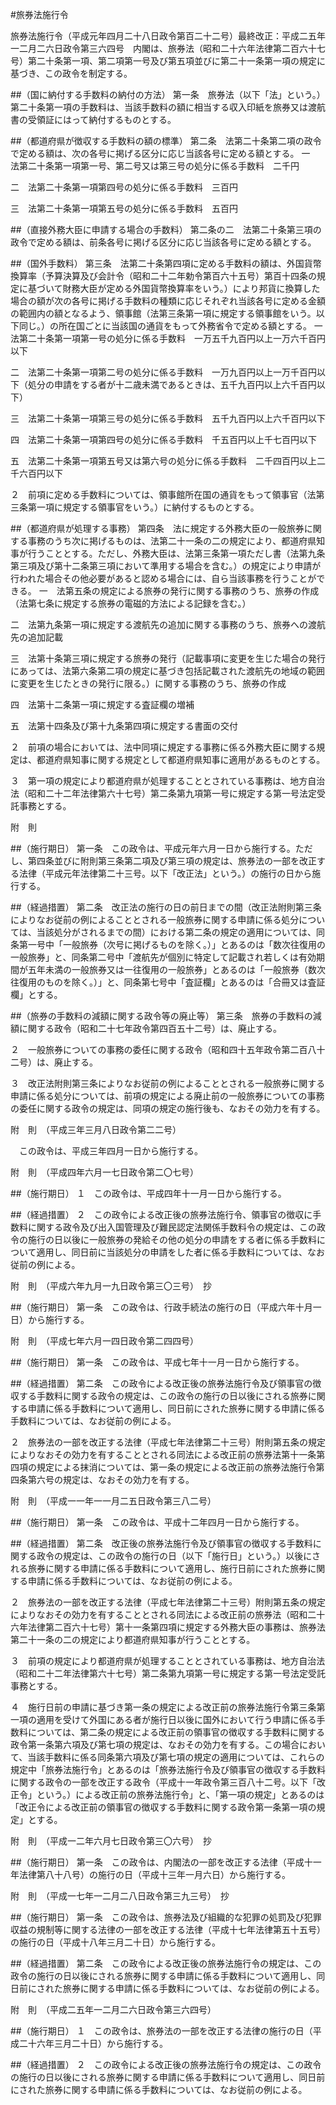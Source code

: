 #旅券法施行令


旅券法施行令（平成元年四月二十八日政令第百二十二号）最終改正：平成二五年一二月二六日政令第三六四号　内閣は、旅券法（昭和二十六年法律第二百六十七号）第二十条第一項、第二項第一号及び第五項並びに第二十一条第一項の規定に基づき、この政令を制定する。

##（国に納付する手数料の納付の方法）
第一条　旅券法（以下「法」という。）第二十条第一項の手数料は、当該手数料の額に相当する収入印紙を旅券又は渡航書の受領証にはって納付するものとする。



##（都道府県が徴収する手数料の額の標準）
第二条　法第二十条第二項の政令で定める額は、次の各号に掲げる区分に応じ当該各号に定める額とする。
一　法第二十条第一項第一号、第二号又は第三号の処分に係る手数料　二千円

二　法第二十条第一項第四号の処分に係る手数料　三百円

三　法第二十条第一項第五号の処分に係る手数料　五百円




##（直接外務大臣に申請する場合の手数料）
第二条の二　法第二十条第三項の政令で定める額は、前条各号に掲げる区分に応じ当該各号に定める額とする。



##（国外手数料）
第三条　法第二十条第四項に定める手数料の額は、外国貨幣換算率（予算決算及び会計令（昭和二十二年勅令第百六十五号）第百十四条の規定に基づいて財務大臣が定める外国貨幣換算率をいう。）により邦貨に換算した場合の額が次の各号に掲げる手数料の種類に応じそれぞれ当該各号に定める金額の範囲内の額となるよう、領事館（法第三条第一項に規定する領事館をいう。以下同じ。）の所在国ごとに当該国の通貨をもって外務省令で定める額とする。
一　法第二十条第一項第一号の処分に係る手数料　一万五千九百円以上一万六千百円以下

二　法第二十条第一項第二号の処分に係る手数料　一万九百円以上一万千百円以下（処分の申請をする者が十二歳未満であるときは、五千九百円以上六千百円以下）

三　法第二十条第一項第三号の処分に係る手数料　五千九百円以上六千百円以下

四　法第二十条第一項第四号の処分に係る手数料　千五百円以上千七百円以下

五　法第二十条第一項第五号又は第六号の処分に係る手数料　二千四百円以上二千六百円以下


２　前項に定める手数料については、領事館所在国の通貨をもって領事官（法第三条第一項に規定する領事官をいう。）に納付するものとする。



##（都道府県が処理する事務）
第四条　法に規定する外務大臣の一般旅券に関する事務のうち次に掲げるものは、法第二十一条の二の規定により、都道府県知事が行うこととする。ただし、外務大臣は、法第三条第一項ただし書（法第九条第三項及び第十二条第三項において準用する場合を含む。）の規定により申請が行われた場合その他必要があると認める場合には、自ら当該事務を行うことができる。
一　法第五条の規定による旅券の発行に関する事務のうち、旅券の作成（法第七条に規定する旅券の電磁的方法による記録を含む。）

二　法第九条第一項に規定する渡航先の追加に関する事務のうち、旅券への渡航先の追加記載

三　法第十条第三項に規定する旅券の発行（記載事項に変更を生じた場合の発行にあっては、法第六条第二項の規定に基づき包括記載された渡航先の地域の範囲に変更を生じたときの発行に限る。）に関する事務のうち、旅券の作成

四　法第十二条第一項に規定する査証欄の増補

五　法第十四条及び第十九条第四項に規定する書面の交付


２　前項の場合においては、法中同項に規定する事務に係る外務大臣に関する規定は、都道府県知事に関する規定として都道府県知事に適用があるものとする。

３　第一項の規定により都道府県が処理することとされている事務は、地方自治法（昭和二十二年法律第六十七号）第二条第九項第一号に規定する第一号法定受託事務とする。




附　則


##（施行期日）
第一条　この政令は、平成元年六月一日から施行する。ただし、第四条並びに附則第三条第二項及び第三項の規定は、旅券法の一部を改正する法律（平成元年法律第二十三号。以下「改正法」という。）の施行の日から施行する。



##（経過措置）
第二条　改正法の施行の日の前日までの間（改正法附則第三条によりなお従前の例によることとされる一般旅券に関する申請に係る処分については、当該処分がされるまでの間）における第二条の規定の適用については、同条第一号中「一般旅券（次号に掲げるものを除く。）」とあるのは「数次往復用の一般旅券」と、同条第二号中「渡航先が個別に特定して記載され若しくは有効期間が五年未満の一般旅券又は一往復用の一般旅券」とあるのは「一般旅券（数次往復用のものを除く。）」と、同条第七号中「査証欄」とあるのは「合冊又は査証欄」とする。



##（旅券の手数料の減額に関する政令等の廃止等）
第三条　旅券の手数料の減額に関する政令（昭和二十七年政令第四百五十二号）は、廃止する。

２　一般旅券についての事務の委任に関する政令（昭和四十五年政令第二百八十二号）は、廃止する。

３　改正法附則第三条によりなお従前の例によることとされる一般旅券に関する申請に係る処分については、前項の規定による廃止前の一般旅券についての事務の委任に関する政令の規定は、同項の規定の施行後も、なおその効力を有する。


附　則　（平成三年三月八日政令第二二号）


　この政令は、平成三年四月一日から施行する。


附　則　（平成四年六月一七日政令第二〇七号）

##（施行期日）
１　この政令は、平成四年十一月一日から施行する。

##（経過措置）
２　この政令による改正後の旅券法施行令、領事官の徴収に手数料に関する政令及び出入国管理及び難民認定法関係手数料令の規定は、この政令の施行の日以後に一般旅券の発給その他の処分の申請をする者に係る手数料について適用し、同日前に当該処分の申請をした者に係る手数料については、なお従前の例による。


附　則　（平成六年九月一九日政令第三〇三号）　抄


##（施行期日）
第一条　この政令は、行政手続法の施行の日（平成六年十月一日）から施行する。


附　則　（平成七年六月一四日政令第二四四号）


##（施行期日）
第一条　この政令は、平成七年十一月一日から施行する。



##（経過措置）
第二条　この政令による改正後の旅券法施行令及び領事官の徴収する手数料に関する政令の規定は、この政令の施行の日以後にされる旅券に関する申請に係る手数料について適用し、同日前にされた旅券に関する申請に係る手数料については、なお従前の例による。

２　旅券法の一部を改正する法律（平成七年法律第二十三号）附則第五条の規定によりなおその効力を有することとされる同法による改正前の旅券法第十一条第四項の規定による抹消については、第一条の規定による改正前の旅券法施行令第四条第六号の規定は、なおその効力を有する。


附　則　（平成一一年一一月二五日政令第三八二号）


##（施行期日）
第一条　この政令は、平成十二年四月一日から施行する。



##（経過措置）
第二条　改正後の旅券法施行令及び領事官の徴収する手数料に関する政令の規定は、この政令の施行の日（以下「施行日」という。）以後にされる旅券に関する申請に係る手数料について適用し、施行日前にされた旅券に関する申請に係る手数料については、なお従前の例による。

２　旅券法の一部を改正する法律（平成七年法律第二十三号）附則第五条の規定によりなおその効力を有することとされる同法による改正前の旅券法（昭和二十六年法律第二百六十七号）第十一条第四項に規定する外務大臣の事務は、旅券法第二十一条の二の規定により都道府県知事が行うこととする。

３　前項の規定により都道府県が処理することとされている事務は、地方自治法（昭和二十二年法律第六十七号）第二条第九項第一号に規定する第一号法定受託事務とする。

４　施行日前の申請に基づき第一条の規定による改正前の旅券法施行令第三条第一項の適用を受けて外国にある者が施行日以後に国外において行う申請に係る手数料については、第二条の規定による改正前の領事官の徴収する手数料に関する政令第一条第六項及び第七項の規定は、なおその効力を有する。この場合において、当該手数料に係る同条第六項及び第七項の規定の適用については、これらの規定中「旅券法施行令」とあるのは「旅券法施行令及び領事官の徴収する手数料に関する政令の一部を改正する政令（平成十一年政令第三百八十二号。以下「改正令」という。）による改正前の旅券法施行令」と、「第一項の規定」とあるのは「改正令による改正前の領事官の徴収する手数料に関する政令第一条第一項の規定」とする。


附　則　（平成一二年六月七日政令第三〇六号）　抄


##（施行期日）
第一条　この政令は、内閣法の一部を改正する法律（平成十一年法律第八十八号）の施行の日（平成十三年一月六日）から施行する。


附　則　（平成一七年一二月二八日政令第三九三号）　抄 


##（施行期日）
第一条　この政令は、旅券法及び組織的な犯罪の処罰及び犯罪収益の規制等に関する法律の一部を改正する法律（平成十七年法律第五十五号）の施行の日（平成十八年三月二十日）から施行する。



##（経過措置）
第二条　この政令による改正後の旅券法施行令の規定は、この政令の施行の日以後にされる旅券に関する申請に係る手数料について適用し、同日前にされた旅券に関する申請に係る手数料については、なお従前の例による。


附　則　（平成二五年一二月二六日政令第三六四号）

##（施行期日）
１　この政令は、旅券法の一部を改正する法律の施行の日（平成二十六年三月二十日）から施行する。

##（経過措置）
２　この政令による改正後の旅券法施行令の規定は、この政令の施行の日以後にされる旅券に関する申請に係る手数料について適用し、同日前にされた旅券に関する申請に係る手数料については、なお従前の例による。





